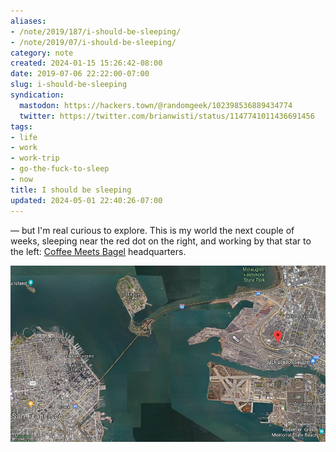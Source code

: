 ```yaml
---
aliases:
- /note/2019/187/i-should-be-sleeping/
- /note/2019/07/i-should-be-sleeping/
category: note
created: 2024-01-15 15:26:42-08:00
date: 2019-07-06 22:22:00-07:00
slug: i-should-be-sleeping
syndication:
  mastodon: https://hackers.town/@randomgeek/102398536889434774
  twitter: https://twitter.com/brianwisti/status/1147741011436691456
tags:
- life
- work
- work-trip
- go-the-fuck-to-sleep
- now
title: I should be sleeping
updated: 2024-05-01 22:40:26-07:00
---
```


— but I'm real curious to explore. This is my world the next couple of weeks, sleeping near the red dot on the right, and working by that star to the left: [Coffee Meets Bagel](https://coffeemeetsbagel.com/) headquarters.

![attachments/img/2019/2019-07-06-map-cover.jpg](../../../attachments/img/2019/2019-07-06-map-cover.jpg)